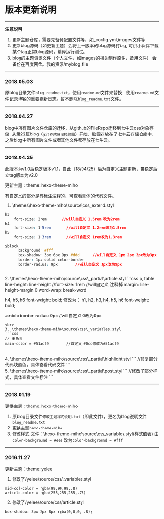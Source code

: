 # 版本更新说明


---


 **注意说明**
1. 更新主题仓库，需要先备份配置文件等，如_config.yml,images文件等
2. 更新blog源码（如更新主题）会将上一版本的blog源码打tag,
	可供小伙伴下载某个tag正常blog源码，编译运行测试。
3. blog的主题资源文件（个人文件，如images的相关制作原件，备用文件）
	会备份在百度网盘。我的资源/myblog_file

---

### 2018.05.03

原blog目录文件`blog_readme.txt`，使用`readme.md`文件来替换，使用`readme.md`文件记录博客的重要更新日志。暂不删除`blog_readme.txt`文件。

---

### 2018.04.27
blog中所有图片文件仓库的迁移，从github的FileRepo迁移到七牛云oss对象存储.
从第22篇blog（`git养成日记的脑图`）开始，脑图存放在了七牛云存储仓库中，之后blog中所有图片文件或者其他文件都存放在七牛云。

---

### 2018.04.25

此版本为v1.0后稳定版本v1.1，自此（18/04/25）后为自定义主题更新，带稳定后立tag版本为v2.0

更新主题：theme: hexo-theme-miho

有自定义的部分是有标注注释的，可查看具体的代码文件。

1. \themes\hexo-theme-miho\source\css\_extend.styl
```css
h3
	font-size: 2rem       //will自定义 1.5rem 改为2rem
h4
	font-size: 1.5rem       //will自定义 1.2rem改为1.5rem
h5
	font-size: 1.3rem       //will自定义 1rem改为1.3rem
```

```css
$block
	  background: #fff
	  box-shadow: 3px 6px 9px #ddd		//will自定义 1px 2px 3px改为3px 6px 9px
	  border: 1px solid color-border
	  border-radius: 9px		//will自定义 3px改为9px
```
<br>
2. \themes\hexo-theme-miho\source\css\_partial\article.styl
```css
p, table
		line-height: line-height
		//font-size: 1rem       //will自定义 注释掉
		margin: line-height-margin 0
		word-wrap: break-word
		
h4, h5, h6
	font-weight: bold;
修改为：
h1, h2, h3, h4, h5, h6
	font-weight: bold;
	
.article
	border-radius: 9px		//will自定义 0改为9px
```
<br>
3. \themes\hexo-theme-miho\source\css\_variables.styl
```css
// 主色调
main-color = #51acf9		//自定义 #0cc修改为#51acf9
```
<br>
4. \themes\hexo-theme-miho\source\css\_partial\highlight.styl
```
    //修复部分代码块颜色，具体查看代码文件
```
<br>
5. \themes\hexo-theme-miho\source\css\_partial\post.styl
```
	//修改了部分样式，具体查看文件标注
```

---

### 2018.01.19

更换主题：theme: hexo-theme-miho

1. 原blog目录文件`修改主题样式说明.txt`（即此文件），更名为blog说明文件`blog_readme.txt`
2. 更换主题`hexo-theme-miho `
3. 修改样式
文件：\hexo-theme-miho\source\css\_variables.styl(样式值表)
由`color-background = #eee` 改为`color-background = #fff `

---

### 2016.11.27

更新主题：theme: yelee

1. 修改了/yelee/source/css/_variables.styl
```
mid-col-color = rgba(99,99,99,.8)
article-color = rgba(255,255,255,.75)
```

2. 修改了/yelee/source/css/article.styl
```
box-shadow: 3px 2px 8px rgba(0,0,0, .8);
```
